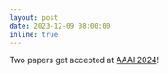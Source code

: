 ```yaml
---
layout: post
date: 2023-12-09 08:00:00
inline: true
---
```


Two papers get accepted at [AAAI 2024](https://aaai.org/aaai-conference/)!

